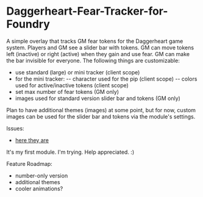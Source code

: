 # Daggerheart-Fear-Tracker-for-Foundry
A simple overlay that tracks GM fear tokens for the Daggerheart game system. Players and GM see a slider bar with tokens. GM can move tokens left (inactive) or right (active) when they gain and use fear. GM can make the bar invisible for everyone. The following things are customizable:
- use standard (large) or mini tracker (client scope)
- for the mini tracker:
-- character used for the pip (client scope)
-- colors used for active/inactive tokens (client scope)
- set max number of fear tokens (GM only)
- images used for standard version slider bar and tokens (GM only)

Plan to have additional themes (images) at some point, but for now, custom images can be used for the slider bar and tokens via the module's settings.

Issues:
- [here they are](https://github.com/andrewbrick/Daggerheart-Fear-Tracker-for-Foundry/issues)

It's my first module. I'm trying. Help appreciated. :)

Feature Roadmap:
- number-only version
- additional themes
- cooler animations? 
